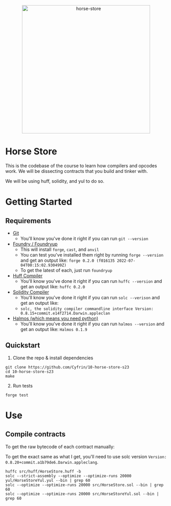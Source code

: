 <p align="center">
<img src="Cyfrin/1-horse-store-s23/blob/main/images/horse-store.png" width="400" alt="horse-store">

<br/>

# Horse Store 

This is the codebase of the course to learn how compilers and opcodes work. We will be dissecting contracts that you build and tinker with. 

We will be using huff, solidity, and yul to do so.

# Getting Started

## Requirements

-   [Git](https://git-scm.com/book/en/v2/Getting-Started-Installing-Git)  
    -   You'll know you've done it right if you can run `git --version`
-   [Foundry / Foundryup](https://github.com/gakonst/foundry)
    -   This will install `forge`, `cast`, and `anvil`
    -   You can test you've installed them right by running `forge --version` and get an output like: `forge 0.2.0 (f016135 2022-07-04T00:15:02.930499Z)`
    -   To get the latest of each, just run `foundryup`
-   [Huff Compiler](https://docs.huff.sh/get-started/installing/)
    -   You'll know you've done it right if you can run `huffc --version` and get an output like: `huffc 0.2.0`
-   [Solidity Compiler](https://docs.soliditylang.org/en/latest/installing-solidity.html)
    -   You'll know you've done it right if you can run `solc --verison` and get an output like:
    -   `solc, the solidity compiler commandline interface Version: 0.8.15+commit.e14f2714.Darwin.appleclan`
-   [Halmos (which means you need python)](https://github.com/a16z/halmos)
    -   You'll know you've done it right if you can run `halmos --version` and get an output like: `Halmos 0.1.9`


## Quickstart

1. Clone the repo & install dependencies

```
git clone https://github.com/Cyfrin/10-horse-store-s23
cd 10-horse-store-s23
make
```

2. Run tests

```
forge test
```

# Use

## Compile contracts 

To get the raw bytecode of each contract manually:

To get the exact same as what I get, you'll need to use solc version `Version: 0.8.20+commit.a1b79de6.Darwin.appleclang`. 

```
huffc src/huff/HorseStore.huff -b
solc --strict-assembly --optimize --optimize-runs 20000 yul/HorseStoreYul.yul --bin | grep 60 
solc --optimize --optimize-runs 20000 src/HorseStore.sol --bin | grep 60 
solc --optimize --optimize-runs 20000 src/HorseStoreYul.sol --bin | grep 60 
```
